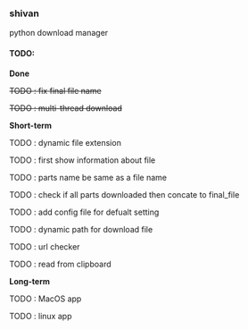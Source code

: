 ### shivan
python download manager






#### TODO:
**Done**

~~TODO : fix final file name <solved>~~

~~TODO : multi-thread download <solved>~~



**Short-term**

TODO : dynamic file extension

TODO : first show information about file

TODO : parts name be same as a file name

TODO : check if all parts downloaded then concate to final_file

TODO : add config file for defualt setting

TODO : dynamic path for download file

TODO : url checker

TODO : read from clipboard




**Long-term**

TODO : MacOS app

TODO : linux app
